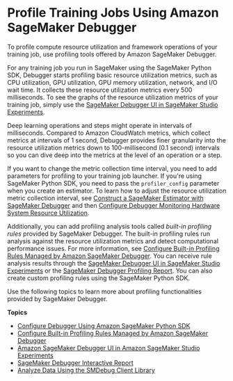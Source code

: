 # Profile Training Jobs Using Amazon SageMaker Debugger<a name="debugger-profile-training-jobs"></a>

To profile compute resource utilization and framework operations of your training job, use profiling tools offered by Amazon SageMaker Debugger\. 

For any training job you run in SageMaker using the SageMaker Python SDK, Debugger starts profiling basic resource utilization metrics, such as CPU utilization, GPU utilization, GPU memory utilization, network, and I/O wait time\. It collects these resource utilization metrics every 500 milliseconds\. To see the graphs of the resource utilization metrics of your training job, simply use the [SageMaker Debugger UI in SageMaker Studio Experiments](https://docs.aws.amazon.com/sagemaker/latest/dg/debugger-on-studio.html)\.

Deep learning operations and steps might operate in intervals of milliseconds\. Compared to Amazon CloudWatch metrics, which collect metrics at intervals of 1 second, Debugger provides finer granularity into the resource utilization metrics down to 100\-millisecond \(0\.1 second\) intervals so you can dive deep into the metrics at the level of an operation or a step\. 

If you want to change the metric collection time interval, you need to add parameters for profiling to your training job launcher\. If you're using SageMaker Python SDK, you need to pass the `profiler_config` parameter when you create an estimator\. To learn how to adjust the resource utilization metric collection interval, see [Construct a SageMaker Estimator with SageMaker Debugger](debugger-configuration-for-profiling.md#debugger-configuration-structure-profiler) and then [Configure Debugger Monitoring Hardware System Resource Utilization](debugger-configure-system-monitoring.md)\.

Additionally, you can add profiling analysis tools called *built\-in profiling rules* provided by SageMaker Debugger\. The built\-in profiling rules run analysis against the resource utilization metrics and detect computational performance issues\. For more information, see [Configure Built\-in Profiling Rules Managed by Amazon SageMaker Debugger](use-debugger-built-in-profiler-rules.md)\. You can receive rule analysis results through the [SageMaker Debugger UI in SageMaker Studio Experiments](https://docs.aws.amazon.com/sagemaker/latest/dg/debugger-on-studio.html) or the [SageMaker Debugger Profiling Report](http://dev-dsk-cmiyoung-2a-c844f850.us-west-2.amazon.com/sagemaker/AWSIronmanApiDoc/alpha/cmiyoung-tornasole/latest/dg/debugger-profiling-report.html)\. You can also create custom profiling rules using the SageMaker Python SDK\. 

Use the following topics to learn more about profiling functionalities provided by SageMaker Debugger\.

**Topics**
+ [Configure Debugger Using Amazon SageMaker Python SDK](debugger-configuration-for-profiling.md)
+ [Configure Built\-in Profiling Rules Managed by Amazon SageMaker Debugger](use-debugger-built-in-profiler-rules.md)
+ [Amazon SageMaker Debugger UI in Amazon SageMaker Studio Experiments](debugger-on-studio.md)
+ [SageMaker Debugger Interactive Report](debugger-report.md)
+ [Analyze Data Using the SMDebug Client Library](debugger-analyze-data.md)